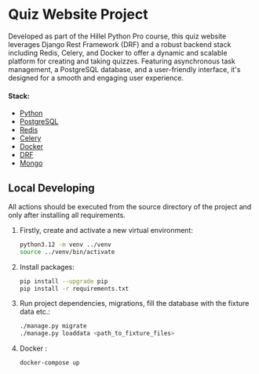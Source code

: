 # Quiz Website Project

Developed as part of the Hillel Python Pro course, this quiz website leverages Django Rest Framework (DRF) and a robust backend stack including Redis, Celery, and Docker to offer a dynamic and scalable platform for creating and taking quizzes. Featuring asynchronous task management, a PostgreSQL database, and a user-friendly interface, it's designed for a smooth and engaging user experience.

#### Stack:

- [Python](https://www.python.org/downloads/)
- [PostgreSQL](https://www.postgresql.org/)
- [Redis](https://redis.io/)
- [Celery](https://docs.celeryq.dev/en/stable/)
- [Docker](https://www.docker.com/)
- [DRF](https://www.django-rest-framework.org/)
- [Mongo](https://www.mongodb.com/)

## Local Developing

All actions should be executed from the source directory of the project and only after installing all requirements.

1. Firstly, create and activate a new virtual environment:
   ```bash
   python3.12 -m venv ../venv
   source ../venv/bin/activate
   ```
   
2. Install packages:
   ```bash
   pip install --upgrade pip
   pip install -r requirements.txt
   ```
   
3. Run project dependencies, migrations, fill the database with the fixture data etc.:
   ```bash
   ./manage.py migrate
   ./manage.py loaddata <path_to_fixture_files> 
   ```
   
4. Docker :
   ```bash
   docker-compose up
   ```
   

